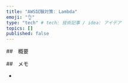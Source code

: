 ```yaml
---
title: "AWS試験対策: Lambda"
emoji: "👌"
type: "tech" # tech: 技術記事 / idea: アイデア
topics: []
published: false
---
```


##　概要

##　メモ

- 